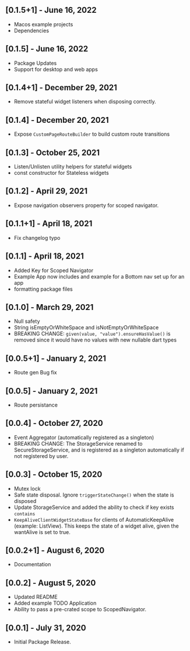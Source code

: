 ## [0.1.5+1] - June 16, 2022
* Macos example projects
* Dependencies

## [0.1.5] - June 16, 2022
* Package Updates
* Support for desktop and web apps

## [0.1.4+1] - December 29, 2021
* Remove stateful widget listeners when disposing correctly.  

## [0.1.4] - December 20, 2021
* Expose `CustomPageRouteBuilder` to build custom route transitions

## [0.1.3] - October 25, 2021
* Listen/Unlisten utility helpers for stateful widgets
* const constructor for Stateless widgets  

## [0.1.2] - April 29, 2021
* Expose navigation observers property for scoped navigator.

## [0.1.1+1] - April 18, 2021
* Fix changelog typo

## [0.1.1] - April 18, 2021
* Added Key for Scoped Navigator
* Example App now includes and example for a Bottom nav set up for an app
* formatting package files

## [0.1.0] - March 29, 2021
* Null safety
* String isEmptyOrWhiteSpace and isNotEmptyOrWhiteSpace
* BREAKING CHANGE: `given(value, "value").ensureHasValue()` is removed since it would have no values with new nullable dart types

## [0.0.5+1] - January 2, 2021
* Route gen Bug fix

## [0.0.5] - January 2, 2021
* Route persistance 

## [0.0.4] - October 27, 2020
* Event Aggregator (automatically registered as a singleton)
* BREAKING CHANGE: The StorageService renamed to SecureStorageService, and is registered as a singleton automatically if not registered by user.

## [0.0.3] - October 15, 2020
* Mutex lock
* Safe state disposal. Ignore `triggerStateChange()` when the state is disposed
* Update StorageService and added the ability to check if key exists `contains` 
* `KeepAliveClientWidgetStateBase` for clients of AutomaticKeepAlive (example: ListView). This keeps the state of a widget alive, given the wantAlive is set to true.

## [0.0.2+1] - August 6, 2020
* Documentation

## [0.0.2] - August 5, 2020
* Updated README
* Added example TODO Application
* Ability to pass a pre-crated scope to ScopedNavigator.

## [0.0.1] - July 31, 2020

* Initial Package Release.